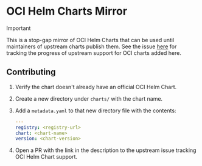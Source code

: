 # OCI Helm Charts Mirror

> [!IMPORTANT]
> This is a stop-gap mirror of OCI Helm Charts that can be used until maintainers of upstream charts publish them. See the issue [here](https://github.com/onedr0p/charts-mirror/issues/6) for tracking the progress of upstream support for OCI charts added here.

## Contributing

1. Verify the chart doesn't already have an official OCI Helm Chart.
2. Create a new directory under `charts/` with the chart name.
3. Add a `metadata.yaml` to that new directory file with the contents:

    ```yaml
    ---
    registry: <registry-url>
    chart: <chart-name>
    version: <chart-version>
    ```

4. Open a PR with the link in the description to the upstream issue tracking OCI Helm Chart support.

